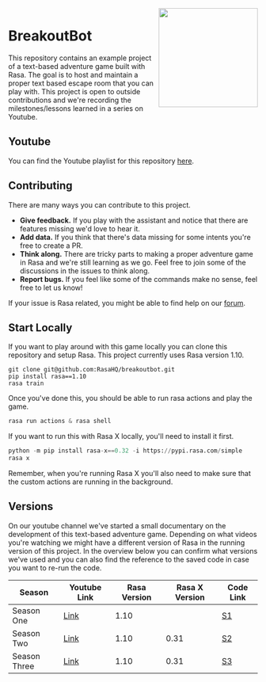 <img src="logo.png" width=200 align="right">

# BreakoutBot

This repository contains an example project of a text-based adventure game built with Rasa. The
goal is to host and maintain a proper text based escape room that you can play with. This project
is open to outside contributions and we're recording the milestones/lessons learned in a series
on Youtube.

## Youtube

You can find the Youtube playlist for this repository [here](https://www.youtube.com/playlist?list=PL75e0qA87dlGS2ik6n1sN-KjG39yCrGgf).

## Contributing

There are many ways you can contribute to this project.

- **Give feedback.** If you play with the assistant and notice that there are features missing we'd love to hear it.
- **Add data.** If you think that there's data missing for some intents you're free to create a PR.
- **Think along.** There are tricky parts to making a proper adventure game in Rasa and we're still learning as we go.
  Feel free to join some of the discussions in the issues to think along.
- **Report bugs.** If you feel like some of the commands make no sense, feel free to let us know!

If your issue is Rasa related, you might be able to find help on our [forum](https://forum.rasa.com).

## Start Locally

If you want to play around with this game locally you can clone this repository and setup Rasa. This project currently uses Rasa version 1.10.

```
git clone git@github.com:RasaHQ/breakoutbot.git
pip install rasa==1.10
rasa train
```

Once you've done this, you should be able to run rasa actions and play the game.

```python
rasa run actions & rasa shell
```

If you want to run this with Rasa X locally, you'll need to install it first.

```python
python -m pip install rasa-x==0.32 -i https://pypi.rasa.com/simple
rasa x
```

Remember, when you're running Rasa X you'll also need to make sure that the custom actions are running in the background.

## Versions

On our youtube channel we've started a small documentary on the development of this text-based adventure game. Depending on what videos you're watching we might have a different version of Rasa in the running version of this project. In the overview below you can confirm what versions we've used and you can also find the reference to the saved code in case you want to re-run the code.

| Season 	      | Youtube Link 	                                                                                                                        | Rasa Version 	| Rasa X Version | Code Link 	                                                  |
|-------------	|-------------------------------------------------------------------------------------------------------------------------------------	|--------------	| -------------- |------------------------------------------------------------	|
| Season One  	| [Link](https://www.youtube.com/watch?v=rzTSSSnNOpA&list=PL75e0qA87dlGS2ik6n1sN-KjG39yCrGgf&index=2&t=0s&ab_channel=Rasa)             	| 1.10        	|             	 | [S1](https://github.com/RasaHQ/breakoutbot/releases/tag/s1)  |
| Season Two  	| [Link](https://www.youtube.com/watch?v=0d_gF4GP7VU&list=PL75e0qA87dlGS2ik6n1sN-KjG39yCrGgf&index=8&ab_channel=Rasa)             	    | 1.10        	| 0.31           | [S2](https://github.com/RasaHQ/breakoutbot/releases/tag/s2)  |
| Season Three  | [Link](https://www.youtube.com/watch?v=QatqgIR09xY&list=PL75e0qA87dlGS2ik6n1sN-KjG39yCrGgf&index=15)             	    | 1.10        	| 0.31           | [S3](https://github.com/RasaHQ/breakoutbot/releases/tag/s3)  |

